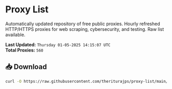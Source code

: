# Proxy List

Automatically updated repository of free public proxies. Hourly refreshed HTTP/HTTPS proxies for web scraping, cybersecurity, and testing. Raw list available.

**Last Updated:** `Thursday 01-05-2025 14:15:07 UTC`  
**Total Proxies:** `560`

## 📥 Download
```bash
curl -O https://raw.githubusercontent.com/theriturajps/proxy-list/main/proxies.txt
